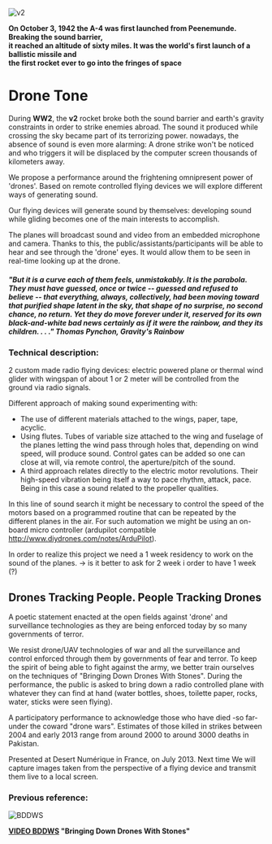 ![v2](https://raw.github.com/alejoduque/dronetones/master/imgs/1bit_V2.png)

**On October 3, 1942 the A-4 was first launched from Peenemunde.
Breaking the sound barrier, <br /> it reached an altitude of sixty miles.
It was the world's first launch of a ballistic missile and <br /> the first
rocket ever to go into the fringes of space**

# Drone Tone

During **WW2**, the **v2** rocket broke both the sound barrier and earth's gravity constraints in order to strike enemies abroad. The sound it produced while crossing the sky became part of its terrorizing power.
nowadays, the absence of sound is even more alarming: A drone strike won't be noticed and who triggers it will be displaced by the computer screen thousands of kilometers away. 

We propose a performance around the frightening omnipresent power of 'drones'.
Based on remote controlled flying devices we will explore different ways of generating sound. 

Our flying devices will generate sound by themselves: developing sound while gliding becomes one of the main interests to accomplish.

The planes will broadcast sound and video from an embedded microphone and camera. Thanks to this, the public/assistants/participants will be able to hear and see through the 'drone' eyes. It would allow them to be seen in real-time looking up at the drone.

##### "But it is a curve each of them feels, unmistakably. It is the parabola. They must have guessed, once or twice -- guessed and refused to believe -- that everything, always, collectively, had been moving toward that purified shape latent in the sky, that shape of no surprise, no second chance, no return. Yet they do move forever under it, reserved for its own black-and-white bad news certainly as if it were the rainbow, and they its children. . . ."	__Thomas Pynchon, Gravity's Rainbow__

### Technical description:

2 custom made radio flying devices: electric powered plane or thermal wind glider with wingspan of about 1 or 2 meter will be controlled from the ground via radio signals.

Different approach of making sound experimenting with:
- The use of different materials attached to the wings, paper, tape, acyclic.
- Using flutes. Tubes of variable size attached to the wing and fuselage of the planes letting the wind pass through holes that, depending on wind speed, will produce sound. Control gates can be added so one can close at will, via remote control, the aperture/pitch of the sound.
- A third approach relates directly to the electric motor revolutions. Their high-speed vibration being itself a way to pace rhythm, attack, pace. Being in this case a sound related to the propeller qualities.

In this line of sound search it might be necessary to control the speed of the motors based on a programmed routine that can be repeated by the different planes in the air. For such automation we might be using an on-board micro controller (ardupilot compatible http://www.diydrones.com/notes/ArduPilot).

In order to realize this project we need a 1 week residency to work on the sound of the planes.
-> is it better to ask for 2 week i order to have 1 week (?)

## Drones Tracking People. People Tracking Drones

A poetic statement enacted at the open fields against 'drone' and surveillance technologies as they are being enforced today by so many governments of terror.

We resist drone/UAV technologies of war and all the surveillance and control enforced through them by governments of fear and terror. To keep the spirit of being able to fight against the army, we better train ourselves on the techniques of "Bringing Down Drones With Stones". During the performance, the public is asked to bring down a radio controlled plane with whatever they can find at hand (water bottles, shoes, toilette paper, rocks, water, sticks were seen flying). 

A participatory performance to acknowledge those who have died -so far- under the coward "drone wars". 
Estimates of those killed in strikes between 2004 and early 2013 range from around 2000 to around 3000 deaths in Pakistan.

Presented at Desert Numérique in France, on July 2013. Next time We will capture images taken from the perspective of a flying device and transmit them live to a local screen.

### Previous reference:
![BDDWS](http://coop.re/?BDDWS.head.138652948219)

**[VIDEO BDDWS](http://youtu.be/4HavZE4WuaM) "Bringing Down Drones With Stones"**